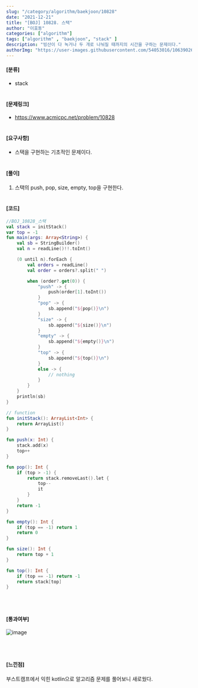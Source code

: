 ```yaml
---
slug: "/category/algorithm/baekjoon/10828"
date: "2021-12-21"
title: "[BOJ] 10828. 스택"
author: "이효동"
categories: ["algorithm"]
tags: ["algorithm" , "baekjoon", "stack" ]
description: "빙산이 다 녹거나 두 개로 나눠질 때까지의 시간을 구하는 문제이다."
authorImg: "https://user-images.githubusercontent.com/54053016/106390261-d4693200-642a-11eb-8ac8-eb8203cf74b9.png"
---
```



#### [분류]
- stack
<br><br>

#### [문제링크]
- https://www.acmicpc.net/problem/10828
<br><br>


#### [요구사항]
- 스택을 구현하는 기초적인 문제이다.<br><br> 

#### [풀이]

1. 스택의 push, pop, size, empty, top을 구현한다.<br><br>


#### [코드]
```kotlin
//BOJ_10828_스택
val stack = initStack()
var top = -1
fun main(args: Array<String>) {
    val sb = StringBuilder()
    val n = readLine()!!.toInt()

    (0 until n).forEach {
        val orders = readLine()
        val order = orders?.split(" ")

        when (order?.get(0)) {
            "push" -> {
                push(order[1].toInt())
            }
            "pop" -> {
                sb.append("${pop()}\n")
            }
            "size" -> {
                sb.append("${size()}\n")
            }
            "empty" -> {
                sb.append("${empty()}\n")
            }
            "top" -> {
                sb.append("${top()}\n")
            }
            else -> {
                // nothing
            }
        }
    }
    println(sb)
}

// function
fun initStack(): ArrayList<Int> {
    return ArrayList()
}

fun push(x: Int) {
    stack.add(x)
    top++
}

fun pop(): Int {
    if (top > -1) {
        return stack.removeLast().let {
            top--
            it
        }
    }
    return -1
}

fun empty(): Int {
    if (top == -1) return 1
    return 0
}

fun size(): Int {
    return top + 1
}

fun top(): Int {
    if (top == -1) return -1
    return stack[top]
}
```
<br><br>

#### [통과여부]
![image](https://user-images.githubusercontent.com/54053016/146875443-07024a4e-edcd-4fcb-b7ea-72957da9e4e5.png)

<br><br>

#### [느낀점]
부스트캠프에서 익힌 kotlin으로 알고리즘 문제를 풀어보니 새로웠다.